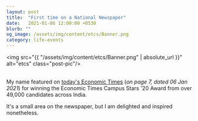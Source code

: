 ```yaml
---
layout: post
title:  "First time on a National Newspaper"
date:   2021-01-06 12:00:00 +0530
blurb: ""
og_image: /assets/img/content/etcs/Banner.png
category: life-events
---
```


<img src="{{ "/assets/img/content/etcs/Banner.png" | absolute_url }}" alt="etcs" class="post-pic"/>
<br />
<br />


My name featured on [today's Economic Times](/assets/pdf/Economic_Times_06_Jan_2021.pdf) (*on page 7, dated 06 Jan 2021*) for winning the Economic Times Campus Stars \'20 Award from over 49,000 candidates across India.

It's a small area on the newspaper, but I am delighted and inspired nonetheless.